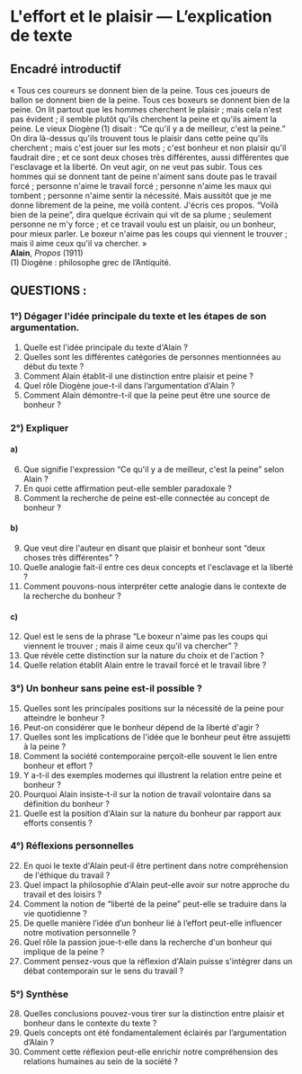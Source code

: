 # L'effort et le plaisir — L’explication de texte

## Encadré introductif
« Tous ces coureurs se donnent bien de la peine. Tous ces joueurs de ballon se donnent bien de la peine. Tous ces boxeurs se donnent bien de la peine. On lit partout que les hommes cherchent le plaisir ; mais cela n'est pas évident ; il semble plutôt qu'ils cherchent la peine et qu'ils aiment la peine. Le vieux Diogène&#x202F;(1) disait : “Ce qu'il y a de meilleur, c'est la peine.” On dira là-dessus qu'ils trouvent tous le plaisir dans cette peine qu'ils cherchent ; mais c'est jouer sur les mots ; c'est bonheur et non plaisir qu'il faudrait dire ; et ce sont deux choses très différentes, aussi différentes que l'esclavage et la liberté. On veut agir, on ne veut pas subir. Tous ces hommes qui se donnent tant de peine n'aiment sans doute pas le travail forcé ; personne n'aime le travail forcé ; personne n'aime les maux qui tombent ; personne n'aime sentir la nécessité. Mais aussitôt que je me donne librement de la peine, me voilà content. J'écris ces propos. “Voilà bien de la peine”, dira quelque écrivain qui vit de sa plume ; seulement personne ne m'y force ; et ce travail voulu est un plaisir, ou un bonheur, pour mieux parler. Le boxeur n'aime pas les coups qui viennent le trouver ; mais il aime ceux qu'il va chercher. »  
**Alain**, *Propos* (1911)  
(1) Diogène : philosophe grec de l’Antiquité.  

## QUESTIONS :

### 1°) Dégager l'idée principale du texte et les étapes de son argumentation.
1. Quelle est l'idée principale du texte d'Alain ?
2. Quelles sont les différentes catégories de personnes mentionnées au début du texte ?
3. Comment Alain établit-il une distinction entre plaisir et peine ?
4. Quel rôle Diogène joue-t-il dans l’argumentation d'Alain ?
5. Comment Alain démontre-t-il que la peine peut être une source de bonheur ?

### 2°) Expliquer
#### a)
6. Que signifie l'expression “Ce qu'il y a de meilleur, c'est la peine” selon Alain ?
7. En quoi cette affirmation peut-elle sembler paradoxale ?
8. Comment la recherche de peine est-elle connectée au concept de bonheur ?

#### b)
9. Que veut dire l'auteur en disant que plaisir et bonheur sont “deux choses très différentes” ?
10. Quelle analogie fait-il entre ces deux concepts et l'esclavage et la liberté ?
11. Comment pouvons-nous interpréter cette analogie dans le contexte de la recherche du bonheur ?

#### c)
12. Quel est le sens de la phrase “Le boxeur n'aime pas les coups qui viennent le trouver ; mais il aime ceux qu'il va chercher” ?
13. Que révèle cette distinction sur la nature du choix et de l'action ?
14. Quelle relation établit Alain entre le travail forcé et le travail libre ?

### 3°) Un bonheur sans peine est-il possible ?
15. Quelles sont les principales positions sur la nécessité de la peine pour atteindre le bonheur ?
16. Peut-on considérer que le bonheur dépend de la liberté d'agir ?
17. Quelles sont les implications de l'idée que le bonheur peut être assujetti à la peine ?
18. Comment la société contemporaine perçoit-elle souvent le lien entre bonheur et effort ?
19. Y a-t-il des exemples modernes qui illustrent la relation entre peine et bonheur ?
20. Pourquoi Alain insiste-t-il sur la notion de travail volontaire dans sa définition du bonheur ?
21. Quelle est la position d'Alain sur la nature du bonheur par rapport aux efforts consentis ?

### 4°) Réflexions personnelles
22. En quoi le texte d'Alain peut-il être pertinent dans notre compréhension de l'éthique du travail ?
23. Quel impact la philosophie d'Alain peut-elle avoir sur notre approche du travail et des loisirs ?
24. Comment la notion de “liberté de la peine” peut-elle se traduire dans la vie quotidienne ?
25. De quelle manière l’idée d’un bonheur lié à l’effort peut-elle influencer notre motivation personnelle ?
26. Quel rôle la passion joue-t-elle dans la recherche d'un bonheur qui implique de la peine ?
27. Comment pensez-vous que la réflexion d'Alain puisse s'intégrer dans un débat contemporain sur le sens du travail ?

### 5°) Synthèse
28. Quelles conclusions pouvez-vous tirer sur la distinction entre plaisir et bonheur dans le contexte du texte ?
29. Quels concepts ont été fondamentalement éclairés par l’argumentation d’Alain ?
30. Comment cette réflexion peut-elle enrichir notre compréhension des relations humaines au sein de la société ?